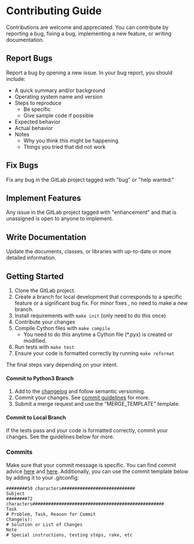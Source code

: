 # Contributing Guide
 Contributions are welcome and appreciated. You can contribute by reporting a bug, fixing a bug, implementing a new feature, or writing documentation.

## Report Bugs
Report a bug by opening a new issue. In your bug report, you should include:
* A quick summary and/or background
* Operating system name and version
* Steps to reproduce
    * Be specific
    * Give sample code if possible
* Expected behavior
* Actual behavior
* Notes
    * Why you think this might be happening
    * Things you tried that did not work

## Fix Bugs
Fix any bug in the GitLab project tagged with "bug" or "help wanted."

## Implement Features
Any issue in the GitLab project tagged with "enhancement" and that is unassigned is open to anyone to implement.

## Write Documentation
Update the documents, classes, or libraries with up-to-date or more detailed information.

## Getting Started
1. Clone the GitLab project.
2. Create a branch for local development that corresponds to a specific feature or a significant bug fix. For minor fixes
, no need to make a new branch.
3. Install requirements with `make init` (only need to do this once)
5. Contribute your changes
6. Compile Cython files with `make compile`
    * You need to do this anytime a Cython file (*.pyx) is created or modified.
7. Run tests with `make test`
8. Ensure your code is formatted correctly by running `make reformat`

The final steps vary depending on your intent.
#### Commit to Python3 Branch
1. Add to the [changelog](../CHANGELOG.MD) and follow semantic versioning.
2. Commit your changes. See [commit guidelines](#commits) for more.
3. Submit a merge request and use the "MERGE_TEMPLATE" template.

#### Commit to Local Branch
If the tests pass and your code is formatted correctly, commit your changes. See the guidelines below for more.
  
### Commits
Make sure that your commit message is
 specific. You can find commit advice [here](https://thoughtbot.com/blog/5-useful-tips-for-a-better-commit-message
 ) and [here](https://dev.to/jacobherrington/how-to-write-useful-commit-messages-my-commit-message-template-20n9
 ). Additionally, you can use the commit template below by adding it to your .gitconfig:
 ```
########50 characters############################
Subject
########72 characters##################################################
Task
# Problem, Task, Reason for Commit
Change(s):
# Solution or List of Changes
Note
# Special instructions, testing steps, rake, etc

```
